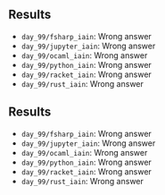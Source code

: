 
## Results

- `day_99/fsharp_iain`: Wrong answer
- `day_99/jupyter_iain`: Wrong answer
- `day_99/ocaml_iain`: Wrong answer
- `day_99/python_iain`: Wrong answer
- `day_99/racket_iain`: Wrong answer
- `day_99/rust_iain`: Wrong answer

## Results

- `day_99/fsharp_iain`: Wrong answer
- `day_99/jupyter_iain`: Wrong answer
- `day_99/ocaml_iain`: Wrong answer
- `day_99/python_iain`: Wrong answer
- `day_99/racket_iain`: Wrong answer
- `day_99/rust_iain`: Wrong answer
